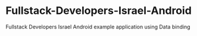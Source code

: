 # Fullstack-Developers-Israel-Android
Fullstack Developers Israel Android example application using Data binding 
